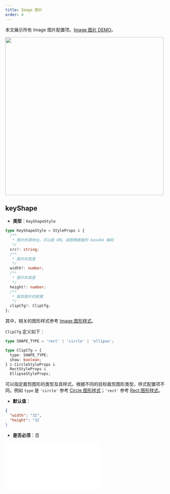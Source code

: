 ```yaml
---
title: Image 图片
order: 4
---
```


本文展示所有 Image 图片配置项。[Image 图片 DEMO](/zh/examples/item/defaultNodes/#image)。

<img src="https://mdn.alipayobjects.com/huamei_qa8qxu/afts/img/A*NPG3SL_n-CYAAAAAAAAAAAAADmJ7AQ/original" width=500 />

## keyShape

- **类型**：`KeyShapeStyle`

```typescript
type KeyShapeStyle = StyleProps & {
  /**
   * 图片的源地址。可以是 URL 或图像数据的 base64 编码
   */
  src?: string;
  /**
   * 图片的宽度
   */
  width?: number;
  /**
   * 图片的高度
   */
  height?: number;
  /**
   * 裁剪图片的配置
   */
  clipCfg?: ClipCfg;
};
```

其中，相关的图形样式参考 [Image 图形样式](../shape/ImageStyleProps.zh.md)。

`ClipCfg` 定义如下：

```typescript
type SHAPE_TYPE = 'rect' | 'circle' | 'ellipse';

type ClipCfg = {
  type: SHAPE_TYPE;
  show: boolean;
} & CircleStyleProps &
  RectStyleProps &
  EllipseStyleProps;
```

可以指定裁剪图形的类型及其样式。根据不同的目标裁剪图形类型，样式配置项不同。例如 `type` 是 `'circle'` 参考 [Circle 图形样式](../shape/CircleStyleProps.zh.md)；`'rect'` 参考 [Rect 图形样式](../shape/RectStyleProps.zh.md)。

- **默认值**：

```json
{
  "width": "32",
  "height": "32
}
```

- **是否必须**：否

<embed src="../../../common/NodeShapeStyles.zh.md"></embed>
